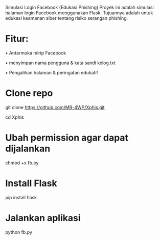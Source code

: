 Simulasi Login Facebook (Edukasi Phishing)
Proyek ini adalah simulasi halaman login Facebook menggunakan Flask. Tujuannya adalah untuk edukasi keamanan siber tentang risiko serangan phishing.

# Fitur:

• Antarmuka mirip Facebook

• menyimpan nama pengguna & kata sandi kelog.txt

• Pengalihan halaman & peringatan edukatif


# Clone repo
git clone https://github.com/MR-4WP/Xphis.git

cd Xphis

# Ubah permission agar dapat dijalankan
chmod +x fb.py

# Install Flask
pip install flask

# Jalankan aplikasi
python fb.py
